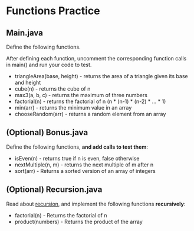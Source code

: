 # Functions Practice

## Main.java
Define the following functions.

After defining each function, uncomment the corresponding function calls in main() and run your code to test.

* triangleArea(base, height) - returns the area of a triangle given its base and height
* cube(n) - returns the cube of n
* max3(a, b, c) - returns the maximum of three numbers
* factorial(n) - returns the factorial of n (n * (n-1) * (n-2) * ... * 1)
* min(arr) - returns the minimum value in an array
* chooseRandom(arr) - returns a random element from an array

## (Optional) Bonus.java
Define the following functions, **and add calls to test them**:
* isEven(n) - returns true if n is even, false otherwise
* nextMultiple(n, m) - returns the next multiple of m after n
* sort(arr) - Returns a sorted version of an array of integers


## (Optional) Recursion.java
Read about [recursion](https://www.geeksforgeeks.org/recursion-in-java/), and implement the following functions **recursively**:

* factorial(n) - Returns the factorial of n
* product(numbers) - Returns the product of the array

